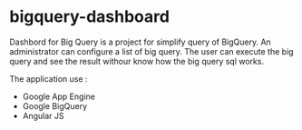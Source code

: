 bigquery-dashboard
==================

Dashbord for Big Query is a project for simplify query of BigQuery.
An administrator can configure a list of big query. The user can execute the big query and see the result withour know how the big query sql works.

The application use :
- Google App Engine
- Google BigQuery
- Angular JS
